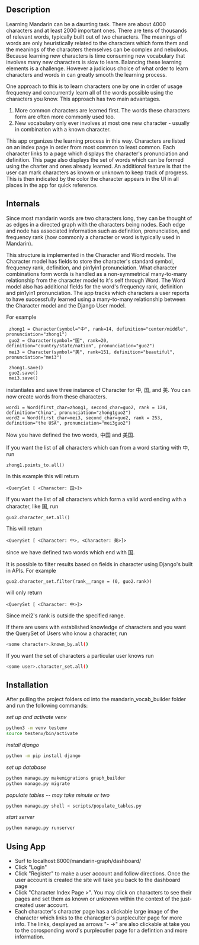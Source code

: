 ## Description



Learning Mandarin can be a daunting task. There are about 4000 characters and at least 2000 important ones. There are tens of thousands of relevant words, typically built out of two characters. The meanings of words are only heuristically related to the characters which form them and the meanings of the characters themselves can be complex and nebulous. Because learning new characters is time consuming new vocabulary that involves many new characters is slow to learn.  Balancing these learning elements is a challenge. However a judicious choice of what order to learn characters and words in can greatly smooth the learning process. 

One approach to this is to learn characters one by one in order of usage frequency and concurrently learn all of the words possible using the characters you know. This approach has two main advantages.

1) More common characters are learned first. The words these characters form are often more commonly used too.
2) New vocabulary only ever involves at most one new character - usually in combination with a known character.


This app organizes the learning process in this way. Characters are listed on an index page in order from most common to least common. Each character links to a page which displays the character's pronunciation and definition. This page also displays the set of words which can be formed using the charter and ones already learned. An additional feature is that the user can mark characters as known or unknown to keep track of progress. This is then indicated by the color the character appears in the UI in all places in the app for quick reference. 




## Internals 

Since most mandarin words are two characters long, they can be thought of as edges in a directed graph with the characters being nodes. Each edge and node has associated information such as definition, pronunciation, and frequency rank (how commonly a character or word is typically used in Mandarin). 

This structure is implemented in the Character and Word models. The Character model has fields to store the character's standard symbol, frequency rank, definition, and pin1yin1 pronunciation. What character combinations form words is handled as a non-symmetrical many-to-many relationship from the character model to it's self through Word. The Word model also has additional fields for the word's frequency rank, definition and pin1yin1 pronunciation. The app tracks which characters a user reports to have successfully learned using a many-to-many relationship between the Character model and the Django User model.


For example
```
 zhong1 = Character(symbol="中", rank=14, definition="center/middle", pronunciation="zhong1")
 guo2 = Character(symbol="国", rank=20, definition="country/state/nation", pronunciation="guo2")
 mei3 = Character(symbol="美", rank=151, definition="beautiful", pronunciation="mei3")

 zhong1.save()
 guo2.save()
 mei3.save()
```

instantiates and save three instance of Character for 中, 国, and 美. You can now create words from these characters.

```
word1 = Word(first_char=zhong1, second_char=guo2, rank = 124, definition="China", pronunciation="zhong1guo2")
word2 = Word(first_char=mei3, second_char=guo2, rank = 253, definition="the USA", pronunciation="mei3guo2")
```

Now you have defined the two words, 中国 and 美国.


If you want the list of all characters which can from a word starting with 中, run
```
zhong1.points_to.all()
```
In this example this will return
```
<QuerySet [ <Character: 国>]>
```

If you want the list of all characters which form a valid word ending with a character, like 国, run

```
guo2.character_set.all()
```
This will return
```
<QuerySet [ <Character: 中>, <Character: 美>]>
```
since we have defined two words which end with 国. 

It is possible to filter results based on fields in character using Django's built in APIs. For example 

```
guo2.character_set.filter(rank__range = (0, guo2.rank))
```
will only return
```
<QuerySet [ <Character: 中>]>
```
Since mei2's rank is outside the specified range.


If there are users with established knowledge of characters and you want the QuerySet of Users who know a character, run
```sh
<some character>.known_by.all()
```

If you want the set of characters a particular user knows run
```sh
<some user>.character_set.all() 
```



## Installation
After pulling the project folders cd into the mandarin_vocab_builder folder and run the following commands:

*set up and activate venv*
```sh
python3 -m venv testenv
source testenv/bin/activate
```
*install django*
```sh
python -m pip install django
```
*set up database*
```sh
python manage.py makemigrations graph_builder
python manage.py migrate
```
*populate tables -- may take minute or two*
```sh
python manage.py shell < scripts/populate_tables.py 
```
*start server*
```sh
python manage.py runserver
```

## Using App
- Surf to localhost:8000/mandarin-graph/dashboard/
- Click "Login"
- Click "Register" to make a user account and follow directions. Once the user account is created the site will take you back to the dashboard page 
- Click "Character Index Page >". You may click on characters to see their pages and set them as known or unknown within the context of the just-created user account. 
- Each character's character page has a clickable large image of the character which links to the characgter's purpleculter page for more info. The links, desplayed as arrows "- ->" are also clickable at take you to the corosponding word's purplecutler page for a defintion and more information. 



